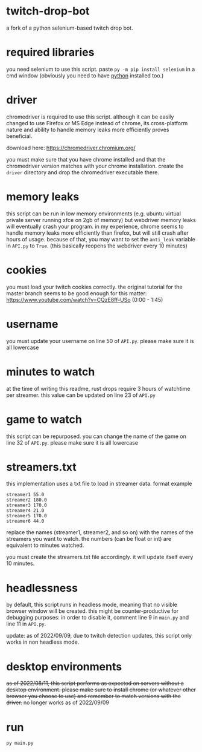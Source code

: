 # twitch-drop-bot

a fork of a python selenium-based twitch drop bot.

# required libraries

you need selenium to use this script.
paste `py -m pip install selenium` in a cmd window (obviously you need to have [python](https://www.python.org/) installed too.)

# driver

chromedriver is required to use this script. although it can be easily changed to use Firefox or MS Edge instead of chrome, its cross-platform nature and ability to handle memory leaks more efficiently proves beneficial.

download here: https://chromedriver.chromium.org/

you must make sure that you have chrome installed and that the chromedriver version matches with your chrome installation.
create the `driver` directory and drop the chromedriver executable there.

# memory leaks

this script can be run in low memory environments (e.g. ubuntu virtual private server running xfce on 2gb of memory) but webdriver memory leaks will eventually crash your program. in my experience, chrome seems to handle memory leaks more efficiently than firefox, but will still crash after hours of usage. because of that, you may want to set the `anti_leak` variable in `API.py` to `True`. (this basically reopens the webdriver every 10 minutes)

# cookies

you must load your twitch cookies correctly. the original tutorial for the master branch seems to be good enough for this matter: https://www.youtube.com/watch?v=CQzE8ff-USo (0:00 - 1:45)

# username

you must update your username on line 50 of `API.py`. please make sure it is all lowercase

# minutes to watch

at the time of writing this readme, rust drops require 3 hours of watchtime per streamer. this value can be updated on line 23 of `API.py`

# game to watch

this script can be repurposed. you can change the name of the game on line 32 of `API.py`. please make sure it is all lowercase

# streamers.txt

this implementation uses a txt file to load in streamer data.
format example

```
streamer1 55.0
streamer2 180.0
streamer3 170.0
streamer4 21.0
streamer5 170.0
streamer6 44.0
```

replace the names (streamer1, streamer2, and so on) with the names of the streamers you want to watch. the numbers (can be float or int) are equivalent to minutes watched. 

you must create the streamers.txt file accordingly. it will update itself every 10 minutes.

# headlessness

by default, this script runs in headless mode, meaning that no visible browser window will be created. this might be counter-productive for debugging purposes: in order to disable it, comment line 9 in `main.py` and line 11 in `API.py`.

update: as of 2022/09/09, due to twitch detection updates, this script only works in non headless mode.

# desktop environments

~~as of 2022/08/11, this script performs as expected on servers without a desktop environment. please make sure to install chrome (or whatever other browser you choose to use) and remember to match versions with the driver.~~ no longer works as of 2022/09/09

# run

`py main.py`
